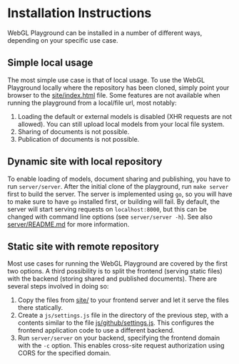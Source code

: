 # Installation Instructions
WebGL Playground can be installed in a number of different ways, depending on your specific
use case.

## Simple local usage
The most simple use case is that of local usage. To use the WebGL Playground locally where
the repository has been cloned, simply point your browser to the [site/index.html]() file. Some
features are not available when running the playground from a local/file url, most notably:

1. Loading the default or external models is disabled (XHR requests are not allowed). You
   can still upload local models from your local file system.
2. Sharing of documents is not possible.
3. Publication of documents is not possible.

## Dynamic site with local repository
To enable loading of models, document sharing and publishing, you have to run `server/server`.
After the initial clone of the playground, run `make server` first to build the server.
The server is implemented using `go`, so you will have to make sure to have `go` installed
first, or building will fail. By default, the server will start serving requests on
`localhost:8000`, but this can be changed with command line options (see `server/server -h`).
See also [server/README.md]() for more information.

## Static site with remote repository
Most use cases for running the WebGL Playground are covered by the first two options. A third
possibility is to split the frontend (serving static files) with the backend (storing shared
and published documents). There are several steps involved in doing so:

1. Copy the files from [site/]() to your frontend server and let it serve the files there
   statically.
2. Create a `js/settings.js` file in the directory of the previous step, with a contents
   similar to the file [js/github/settings.js](). This configures the frontend application
   code to use a different backend.
3. Run `server/server` on your backend, specifying the frontend domain with the `-c` option.
   This enables cross-site request authorization using CORS for the specified domain.
